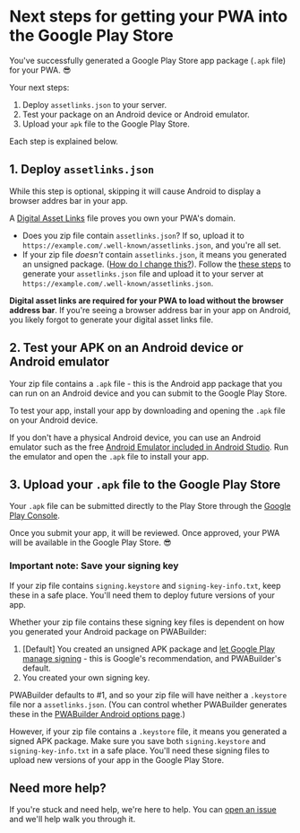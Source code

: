 # Next steps for getting your PWA into the Google Play Store
You've successfully generated a Google Play Store app package (`.apk` file) for your PWA. 😎

Your next steps:
1. Deploy `assetlinks.json` to your server.
2. Test your package on an Android device or Android emulator.
3. Upload your `apk` file to the Google Play Store.

Each step is explained below.

## 1. Deploy `assetlinks.json`

While this step is optional, skipping it will cause Android to display a browser addres bar in your app. 

A [Digital Asset Links](https://developers.google.com/web/updates/2019/08/twas-quickstart#creating-your-asset-link-file) file proves you own your PWA's domain.

- Does you zip file contain `assetlinks.json`? If so, upload it to `https://example.com/.well-known/assetlinks.json`, and you're all set.
- If your zip file *doesn't* contain `assetlinks.json`, it means you generated an unsigned package. ([How do I change this?](https://medium.com/pwabuilder/microsoft-and-google-team-up-to-make-pwas-better-in-the-play-store-b59710e487#b5dc)). Follow the [these steps](https://developers.google.com/web/updates/2019/08/twas-quickstart#creating-your-asset-link-file) to generate your `assetlinks.json` file and upload it to your server at `https://example.com/.well-known/assetlinks.json`.

**Digital asset links are required for your PWA to load without the browser address bar**. If you're seeing a browser address bar in your app on Android, you likely forgot to generate your digital asset links file.

## 2. Test your APK on an Android device or Android emulator
Your zip file contains a `.apk` file - this is the Android app package that you can run on an Android device and you can submit to the Google Play Store.

To test your app, install your app by downloading and opening the `.apk` file on your Android device.

If you don't have a physical Android device, you can use an Android emulator such as the free [Android Emulator included in Android Studio](https://developer.android.com/studio/run/emulator). Run the emulator and open the `.apk` file to install your app.

## 3. Upload your `.apk` file to the Google Play Store

Your `.apk` file can be submitted directly to the Play Store through the [Google Play Console](https://developer.android.com/distribute/console).

Once you submit your app, it will be reviewed. Once approved, your PWA will be available in the Google Play Store. 😎

### Important note: Save your signing key

If your zip file contains `signing.keystore` and `signing-key-info.txt`, keep these in a safe place. You'll need them to deploy future versions of your app.

Whether your zip file contains these signing key files is dependent on how you generated your Android package on PWABuilder:

1. [Default] You created an unsigned APK package and [let Google Play manage signing](https://developer.android.com/studio/publish/app-signing#opt-out) - this is Google's recommendation, and PWABuilder's default.
2. You created your own signing key.

PWABuilder defaults to #1, and so your zip file will have neither a `.keystore` file nor a `assetlinks.json`. (You can control whether PWABuilder generates these in the [PWABuilder Android options page](https://medium.com/pwabuilder/microsoft-and-google-team-up-to-make-pwas-better-in-the-play-store-b59710e487#6325).)

However, if your zip file contains a `.keystore` file, it means you generated a signed APK package. Make sure you save both `signing.keystore` and `signing-key-info.txt` in a safe place. You'll need these signing files to upload new versions of your app in the Google Play Store.

## Need more help?

If you're stuck and need help, we're here to help. You can [open an issue](https://github.com/pwa-builder/pwabuilder/issues) and we'll help walk you through it.